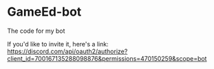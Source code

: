 # GameEd-bot
The code for my bot 

If you'd like to invite it, here's a link: https://discord.com/api/oauth2/authorize?client_id=700167135288098876&permissions=470150259&scope=bot
